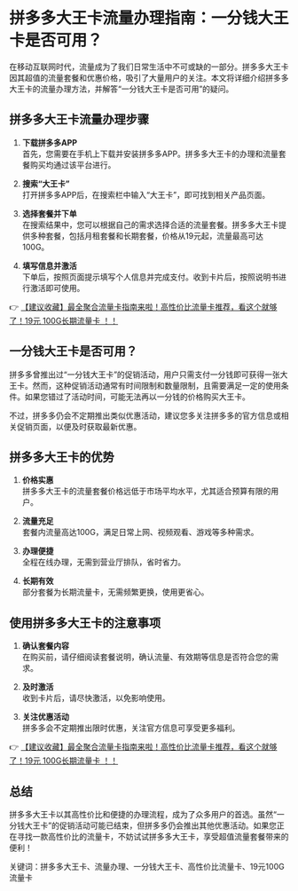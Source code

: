 # 拼多多大王卡流量办理指南：一分钱大王卡是否可用？

在移动互联网时代，流量成为了我们日常生活中不可或缺的一部分。拼多多大王卡因其超值的流量套餐和优惠价格，吸引了大量用户的关注。本文将详细介绍拼多多大王卡的流量办理方法，并解答“一分钱大王卡是否可用”的疑问。

## 拼多多大王卡流量办理步骤

1. **下载拼多多APP**  
   首先，您需要在手机上下载并安装拼多多APP。拼多多大王卡的办理和流量套餐购买均通过该平台进行。

2. **搜索“大王卡”**  
   打开拼多多APP后，在搜索栏中输入“大王卡”，即可找到相关产品页面。

3. **选择套餐并下单**  
   在搜索结果中，您可以根据自己的需求选择合适的流量套餐。拼多多大王卡提供多种套餐，包括月租套餐和长期套餐，价格从19元起，流量最高可达100G。

4. **填写信息并激活**  
   下单后，按照页面提示填写个人信息并完成支付。收到卡片后，按照说明书进行激活即可使用。

👉 [【建议收藏】最全聚合流量卡指南来啦！高性价比流量卡推荐，看这个就够了！19元 100G长期流量卡 ！！](https://bit.ly/Liuliangka)

## 一分钱大王卡是否可用？

拼多多曾推出过“一分钱大王卡”的促销活动，用户只需支付一分钱即可获得一张大王卡。然而，这种促销活动通常有时间限制和数量限制，且需要满足一定的使用条件。如果您错过了活动时间，可能无法再以一分钱的价格购买大王卡。

不过，拼多多仍会不定期推出类似优惠活动，建议您多关注拼多多的官方信息或相关促销页面，以便及时获取最新优惠。

## 拼多多大王卡的优势

1. **价格实惠**  
   拼多多大王卡的流量套餐价格远低于市场平均水平，尤其适合预算有限的用户。

2. **流量充足**  
   套餐内流量高达100G，满足日常上网、视频观看、游戏等多种需求。

3. **办理便捷**  
   全程在线办理，无需到营业厅排队，省时省力。

4. **长期有效**  
   部分套餐为长期流量卡，无需频繁更换，使用更省心。

## 使用拼多多大王卡的注意事项

1. **确认套餐内容**  
   在购买前，请仔细阅读套餐说明，确认流量、有效期等信息是否符合您的需求。

2. **及时激活**  
   收到卡片后，请尽快激活，以免影响使用。

3. **关注优惠活动**  
   拼多多会不定期推出限时优惠，关注官方信息可享受更多福利。

👉 [【建议收藏】最全聚合流量卡指南来啦！高性价比流量卡推荐，看这个就够了！19元 100G长期流量卡 ！！](https://bit.ly/Liuliangka)

## 总结

拼多多大王卡以其高性价比和便捷的办理流程，成为了众多用户的首选。虽然“一分钱大王卡”的促销活动可能已结束，但拼多多仍会推出其他优惠活动。如果您正在寻找一款高性价比的流量卡，不妨试试拼多多大王卡，享受超值流量套餐带来的便利！

关键词：拼多多大王卡、流量办理、一分钱大王卡、高性价比流量卡、19元100G流量卡